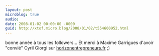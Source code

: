 ```yaml
---
layout: post
microblog: true
audio: 
date: 2008-01-02 00:00:00 -0000
guid: http://xtof.micro.blog/2008/01/02/t554600952.html
---
```

bonne année à tous les followers... Et merci à Maxime Garrigues d'avoir "convié" Cyril Giorgi sur [horizonentrepreneurs.fr](http://horizonentrepreneurs.fr) ;)
